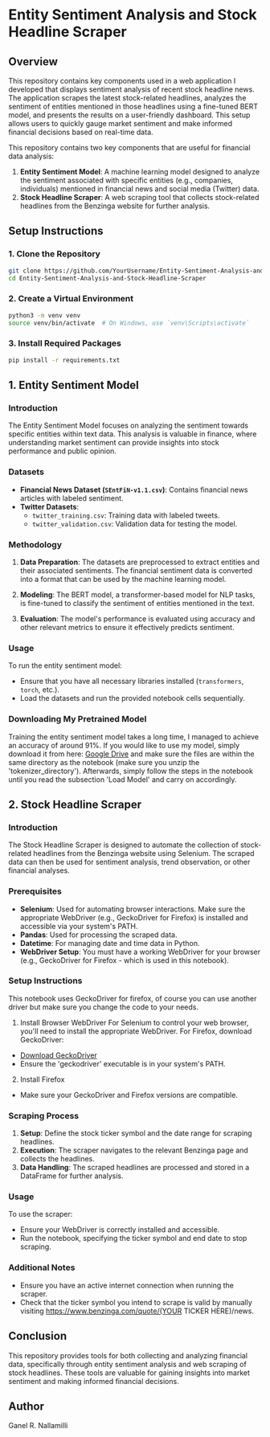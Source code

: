 # Entity Sentiment Analysis and Stock Headline Scraper

## Overview
This repository contains key components used in a web application I developed that displays sentiment analysis of recent stock headline news. The application scrapes the latest stock-related headlines, analyzes the sentiment of entities mentioned in those headlines using a fine-tuned BERT model, and presents the results on a user-friendly dashboard. This setup allows users to quickly gauge market sentiment and make informed financial decisions based on real-time data.

This repository contains two key components that are useful for financial data analysis:

1. **Entity Sentiment Model**: A machine learning model designed to analyze the sentiment associated with specific entities (e.g., companies, individuals) mentioned in financial news and social media (Twitter) data.
2. **Stock Headline Scraper**: A web scraping tool that collects stock-related headlines from the Benzinga website for further analysis.

## Setup Instructions

### 1. Clone the Repository

```bash
git clone https://github.com/YourUsername/Entity-Sentiment-Analysis-and-Stock-Headline-Scraper.git
cd Entity-Sentiment-Analysis-and-Stock-Headline-Scraper
```
### 2. Create a Virtual Environment
```bash
python3 -m venv venv
source venv/bin/activate  # On Windows, use `venv\Scripts\activate`
```
### 3. Install Required Packages
```bash
pip install -r requirements.txt
```

## 1. Entity Sentiment Model

### Introduction

The Entity Sentiment Model focuses on analyzing the sentiment towards specific entities within text data. This analysis is valuable in finance, where understanding market sentiment can provide insights into stock performance and public opinion.

### Datasets

- **Financial News Dataset (`SEntFiN-v1.1.csv`)**: Contains financial news articles with labeled sentiment.
- **Twitter Datasets**:
  - `twitter_training.csv`: Training data with labeled tweets.
  - `twitter_validation.csv`: Validation data for testing the model.

### Methodology

1. **Data Preparation**: The datasets are preprocessed to extract entities and their associated sentiments. The financial sentiment data is converted into a format that can be used by the machine learning model.
  
2. **Modeling**: The BERT model, a transformer-based model for NLP tasks, is fine-tuned to classify the sentiment of entities mentioned in the text.

3. **Evaluation**: The model's performance is evaluated using accuracy and other relevant metrics to ensure it effectively predicts sentiment.

### Usage

To run the entity sentiment model:
- Ensure that you have all necessary libraries installed (`transformers`, `torch`, etc.).
- Load the datasets and run the provided notebook cells sequentially.

### Downloading My Pretrained Model
Training the entity sentiment model takes a long time, I managed to achieve an accuracy of around 91%. If you would like to use my model, simply download it from here: [Google Drive](https://drive.google.com/drive/folders/1WSHzK9bkSFi3_NfE9TWQmEIuGhUkaPoF?usp=sharing) and make sure the files are within the same directory as the notebook (make sure you unzip the 'tokenizer_directory'). Afterwards, simply follow the steps in the notebook until you read the subsection 'Load Model' and carry on accordingly. 

## 2. Stock Headline Scraper

### Introduction

The Stock Headline Scraper is designed to automate the collection of stock-related headlines from the Benzinga website using Selenium. The scraped data can then be used for sentiment analysis, trend observation, or other financial analyses.

### Prerequisites

- **Selenium**: Used for automating browser interactions. Make sure the appropriate WebDriver (e.g., GeckoDriver for Firefox) is installed and accessible via your system's PATH.
- **Pandas**: Used for processing the scraped data.
- **Datetime**: For managing date and time data in Python.
- **WebDriver Setup**: You must have a working WebDriver for your browser (e.g., GeckoDriver for Firefox - which is used in this notebook).

### Setup Instructions
This notebook uses GeckoDriver for firefox, of course you can use another driver but make sure you change the code to your needs.
1. Install Browser WebDriver
For Selenium to control your web browser, you'll need to install the appropriate WebDriver. For Firefox, download GeckoDriver:
- [Download GeckoDriver](https://github.com/mozilla/geckodriver/releases)
- Ensure the 'geckodriver' executable is in your system's PATH.

2. Install Firefox
- Make sure your GeckoDriver and Firefox versions are compatible. 


### Scraping Process

1. **Setup**: Define the stock ticker symbol and the date range for scraping headlines.
2. **Execution**: The scraper navigates to the relevant Benzinga page and collects the headlines.
3. **Data Handling**: The scraped headlines are processed and stored in a DataFrame for further analysis.

### Usage

To use the scraper:
- Ensure your WebDriver is correctly installed and accessible.
- Run the notebook, specifying the ticker symbol and end date to stop scraping.

### Additional Notes
- Ensure you have an active internet connection when running the scraper.
- Check that the ticker symbol you intend to scrape is valid by manually visiting https://www.benzinga.com/quote/(YOUR TICKER HERE)/news.

## Conclusion

This repository provides tools for both collecting and analyzing financial data, specifically through entity sentiment analysis and web scraping of stock headlines. These tools are valuable for gaining insights into market sentiment and making informed financial decisions.

## Author

Ganel R. Nallamilli


